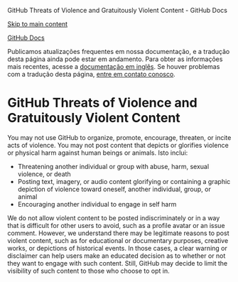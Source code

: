 GitHub Threats of Violence and Gratuitously Violent Content - GitHub Docs

[Skip to main content](#main-content)

[](/pt)[GitHub Docs](/pt)

Publicamos atualizações frequentes em nossa documentação, e a tradução desta página ainda pode estar em andamento. Para obter as informações mais recentes, acesse a [documentação em inglês](/en). Se houver problemas com a tradução desta página, [entre em contato conosco](https://github.com/contact?form[subject]=translation%20issue%20on%20docs.github.com&form[comments]=).

GitHub Threats of Violence and Gratuitously Violent Content
==========

You may not use GitHub to organize, promote, encourage, threaten, or incite acts of violence. You may not post content that depicts or glorifies violence or physical harm against human beings or animals. Isto inclui:

* Threatening another individual or group with abuse, harm, sexual violence, or death
* Posting text, imagery, or audio content glorifying or containing a graphic depiction of violence toward oneself, another individual, group, or animal
* Encouraging another individual to engage in self harm

We do not allow violent content to be posted indiscriminately or in a way that is difficult for other users to avoid, such as a profile avatar or an issue comment. However, we understand there may be legitimate reasons to post violent content, such as for educational or documentary purposes, creative works, or depictions of historical events. In those cases, a clear warning or disclaimer can help users make an educated decision as to whether or not they want to engage with such content. Still, GitHub may decide to limit the visibility of such content to those who choose to opt in.
